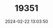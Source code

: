---
title: "19351"
category: "Rattus nativitatis"
draft: false
date: 2024-02-22 13:03:50
languages:
  English: ["Christmas Island Burrowing Rat", "Bulldog Rat"]
---